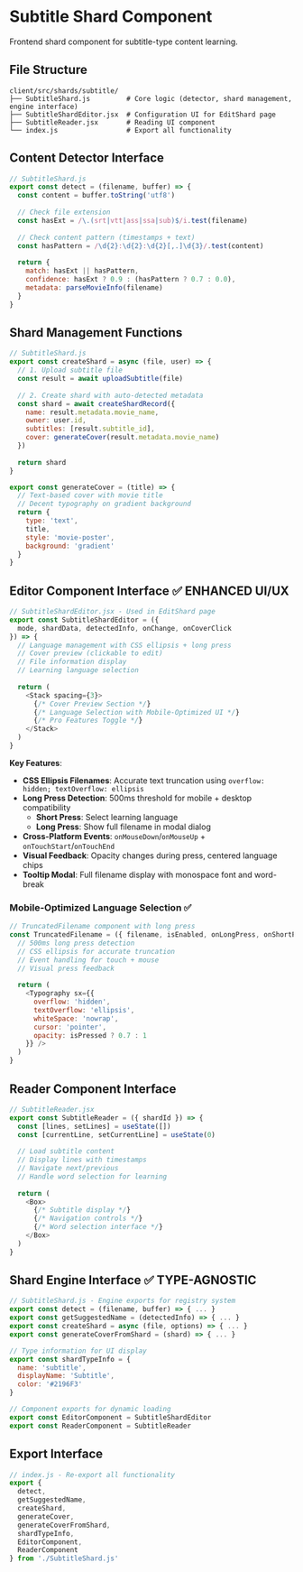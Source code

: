 # Subtitle Shard Component

Frontend shard component for subtitle-type content learning.

## File Structure
```
client/src/shards/subtitle/
├── SubtitleShard.js         # Core logic (detector, shard management, engine interface)
├── SubtitleShardEditor.jsx  # Configuration UI for EditShard page
├── SubtitleReader.jsx       # Reading UI component  
└── index.js                 # Export all functionality
```

## Content Detector Interface
```javascript
// SubtitleShard.js
export const detect = (filename, buffer) => {
  const content = buffer.toString('utf8')
  
  // Check file extension
  const hasExt = /\.(srt|vtt|ass|ssa|sub)$/i.test(filename)
  
  // Check content pattern (timestamps + text)
  const hasPattern = /\d{2}:\d{2}:\d{2}[,.]\d{3}/.test(content)
  
  return {
    match: hasExt || hasPattern,
    confidence: hasExt ? 0.9 : (hasPattern ? 0.7 : 0.0),
    metadata: parseMovieInfo(filename)
  }
}
```

## Shard Management Functions
```javascript
// SubtitleShard.js  
export const createShard = async (file, user) => {
  // 1. Upload subtitle file
  const result = await uploadSubtitle(file)
  
  // 2. Create shard with auto-detected metadata
  const shard = await createShardRecord({
    name: result.metadata.movie_name,
    owner: user.id,
    subtitles: [result.subtitle_id],
    cover: generateCover(result.metadata.movie_name)
  })
  
  return shard
}

export const generateCover = (title) => {
  // Text-based cover with movie title
  // Decent typography on gradient background
  return {
    type: 'text',
    title,
    style: 'movie-poster',
    background: 'gradient'
  }
}
```

## Editor Component Interface ✅ ENHANCED UI/UX
```javascript
// SubtitleShardEditor.jsx - Used in EditShard page
export const SubtitleShardEditor = ({ 
  mode, shardData, detectedInfo, onChange, onCoverClick 
}) => {
  // Language management with CSS ellipsis + long press
  // Cover preview (clickable to edit)
  // File information display
  // Learning language selection
  
  return (
    <Stack spacing={3}>
      {/* Cover Preview Section */}
      {/* Language Selection with Mobile-Optimized UI */}
      {/* Pro Features Toggle */}
    </Stack>
  )
}
```

**Key Features**:
- **CSS Ellipsis Filenames**: Accurate text truncation using `overflow: hidden; textOverflow: ellipsis`
- **Long Press Detection**: 500ms threshold for mobile + desktop compatibility
  - **Short Press**: Select learning language
  - **Long Press**: Show full filename in modal dialog
- **Cross-Platform Events**: `onMouseDown`/`onMouseUp` + `onTouchStart`/`onTouchEnd`
- **Visual Feedback**: Opacity changes during press, centered language chips
- **Tooltip Modal**: Full filename display with monospace font and word-break

### Mobile-Optimized Language Selection ✅
```javascript
// TruncatedFilename component with long press
const TruncatedFilename = ({ filename, isEnabled, onLongPress, onShortPress }) => {
  // 500ms long press detection
  // CSS ellipsis for accurate truncation
  // Event handling for touch + mouse
  // Visual press feedback
  
  return (
    <Typography sx={{
      overflow: 'hidden',
      textOverflow: 'ellipsis', 
      whiteSpace: 'nowrap',
      cursor: 'pointer',
      opacity: isPressed ? 0.7 : 1
    }} />
  )
}
```

## Reader Component Interface
```javascript
// SubtitleReader.jsx
export const SubtitleReader = ({ shardId }) => {
  const [lines, setLines] = useState([])
  const [currentLine, setCurrentLine] = useState(0)
  
  // Load subtitle content
  // Display lines with timestamps  
  // Navigate next/previous
  // Handle word selection for learning
  
  return (
    <Box>
      {/* Subtitle display */}
      {/* Navigation controls */}
      {/* Word selection interface */}
    </Box>
  )
}
```

## Shard Engine Interface ✅ TYPE-AGNOSTIC
```javascript
// SubtitleShard.js - Engine exports for registry system
export const detect = (filename, buffer) => { ... }
export const getSuggestedName = (detectedInfo) => { ... }
export const createShard = async (file, options) => { ... }
export const generateCoverFromShard = (shard) => { ... }

// Type information for UI display
export const shardTypeInfo = {
  name: 'subtitle',
  displayName: 'Subtitle',
  color: '#2196F3'
}

// Component exports for dynamic loading
export const EditorComponent = SubtitleShardEditor
export const ReaderComponent = SubtitleReader
```

## Export Interface
```javascript
// index.js - Re-export all functionality
export { 
  detect, 
  getSuggestedName,
  createShard, 
  generateCover,
  generateCoverFromShard,
  shardTypeInfo,
  EditorComponent,
  ReaderComponent
} from './SubtitleShard.js'
``` 